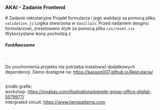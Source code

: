 <h3>AKAI - Zadanie Frontend</h3>
#
Zadanie rekrutacyjne
Projekt formularza i jego walidacji za pomocą pliku <code>validation.js</code>
Logika stworzona w <code>VanillaJs</code>.
Przed nadaniem desginu formularzowi, zresetowano style za pomocą pliku <code>css/reset.css</code>
Wykorzystane ikony pochodzą z <h5>FontAwesome</h5>.

Do uruchomienia projektu nie potrzeba instalować dodatkowych dependencji.
Demo dostępne na: https://kapson007.github.io/Rekrutacja/

##
źródło grafik:
<br/>
workshop: https://pixabay.com/illustrations/people-group-office-digital-5579977/
<br/>
intergrated circuit: https://www.heropatterns.com

